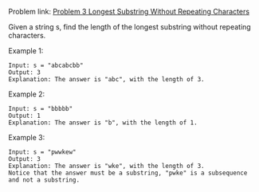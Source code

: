 Problem link: [Problem 3 Longest Substring Without Repeating Characters](https://leetcode.com/problems/longest-substring-without-repeating-characters/description/)

Given a string s, find the length of the longest 
substring
 without repeating characters.

 

Example 1:

	Input: s = "abcabcbb"
	Output: 3
	Explanation: The answer is "abc", with the length of 3.
Example 2:

	Input: s = "bbbbb"
	Output: 1
	Explanation: The answer is "b", with the length of 1.
Example 3:

	Input: s = "pwwkew"
	Output: 3
	Explanation: The answer is "wke", with the length of 3.
	Notice that the answer must be a substring, "pwke" is a subsequence and not a substring.
